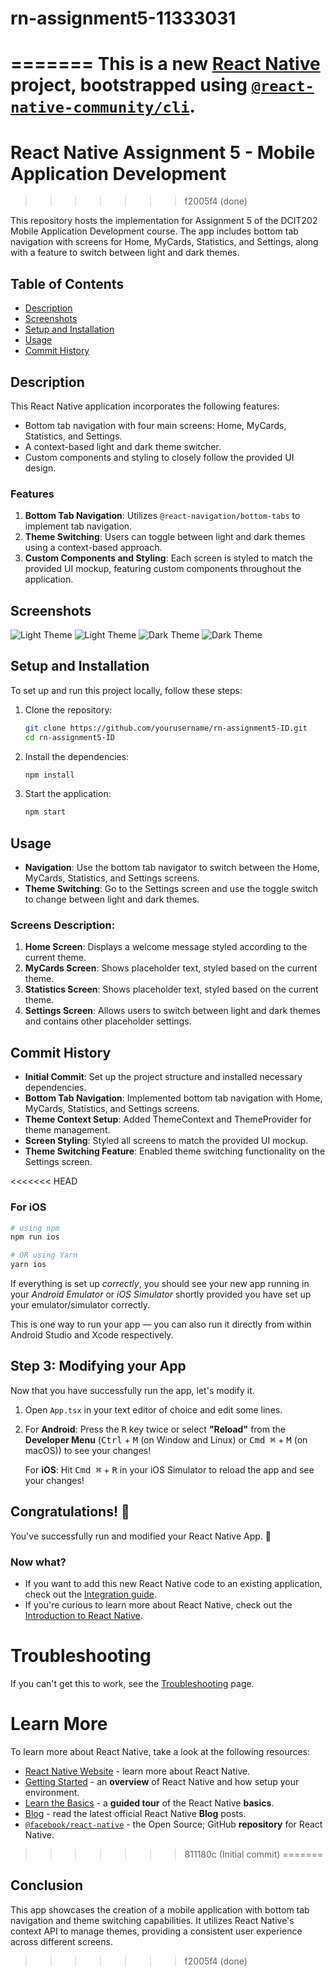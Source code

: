 # rn-assignment5-11333031
=======
This is a new [**React Native**](https://reactnative.dev) project, bootstrapped using [`@react-native-community/cli`](https://github.com/react-native-community/cli).
=======
# React Native Assignment 5 - Mobile Application Development
>>>>>>> f2005f4 (done)

This repository hosts the implementation for Assignment 5 of the DCIT202 Mobile Application Development course. The app includes bottom tab navigation with screens for Home, MyCards, Statistics, and Settings, along with a feature to switch between light and dark themes.

## Table of Contents
- [Description](#description)
- [Screenshots](#screenshots)
- [Setup and Installation](#setup-and-installation)
- [Usage](#usage)
- [Commit History](#commit-history)

## Description
This React Native application incorporates the following features:
- Bottom tab navigation with four main screens: Home, MyCards, Statistics, and Settings.
- A context-based light and dark theme switcher.
- Custom components and styling to closely follow the provided UI design.

### Features
1. **Bottom Tab Navigation**: Utilizes `@react-navigation/bottom-tabs` to implement tab navigation.
2. **Theme Switching**: Users can toggle between light and dark themes using a context-based approach.
3. **Custom Components and Styling**: Each screen is styled to match the provided UI mockup, featuring custom components throughout the application.

## Screenshots
![Light Theme](../light1.jpeg)
![Light Theme](../light2.jpeg)
![Dark Theme](../dark1.jpeg)
![Dark Theme](../dark2.jpeg)

## Setup and Installation
To set up and run this project locally, follow these steps:

1. Clone the repository:
    ```bash
    git clone https://github.com/yourusername/rn-assignment5-ID.git
    cd rn-assignment5-ID
    ```

2. Install the dependencies:
    ```bash
    npm install
    ```

3. Start the application:
    ```bash
    npm start
    ```

## Usage
- **Navigation**: Use the bottom tab navigator to switch between the Home, MyCards, Statistics, and Settings screens.
- **Theme Switching**: Go to the Settings screen and use the toggle switch to change between light and dark themes.

### Screens Description:
1. **Home Screen**: Displays a welcome message styled according to the current theme.
2. **MyCards Screen**: Shows placeholder text, styled based on the current theme.
3. **Statistics Screen**: Shows placeholder text, styled based on the current theme.
4. **Settings Screen**: Allows users to switch between light and dark themes and contains other placeholder settings.

## Commit History
- **Initial Commit**: Set up the project structure and installed necessary dependencies.
- **Bottom Tab Navigation**: Implemented bottom tab navigation with Home, MyCards, Statistics, and Settings screens.
- **Theme Context Setup**: Added ThemeContext and ThemeProvider for theme management.
- **Screen Styling**: Styled all screens to match the provided UI mockup.
- **Theme Switching Feature**: Enabled theme switching functionality on the Settings screen.

<<<<<<< HEAD
### For iOS

```bash
# using npm
npm run ios

# OR using Yarn
yarn ios
```

If everything is set up _correctly_, you should see your new app running in your _Android Emulator_ or _iOS Simulator_ shortly provided you have set up your emulator/simulator correctly.

This is one way to run your app — you can also run it directly from within Android Studio and Xcode respectively.

## Step 3: Modifying your App

Now that you have successfully run the app, let's modify it.

1. Open `App.tsx` in your text editor of choice and edit some lines.
2. For **Android**: Press the <kbd>R</kbd> key twice or select **"Reload"** from the **Developer Menu** (<kbd>Ctrl</kbd> + <kbd>M</kbd> (on Window and Linux) or <kbd>Cmd ⌘</kbd> + <kbd>M</kbd> (on macOS)) to see your changes!

   For **iOS**: Hit <kbd>Cmd ⌘</kbd> + <kbd>R</kbd> in your iOS Simulator to reload the app and see your changes!

## Congratulations! :tada:

You've successfully run and modified your React Native App. :partying_face:

### Now what?

- If you want to add this new React Native code to an existing application, check out the [Integration guide](https://reactnative.dev/docs/integration-with-existing-apps).
- If you're curious to learn more about React Native, check out the [Introduction to React Native](https://reactnative.dev/docs/getting-started).

# Troubleshooting

If you can't get this to work, see the [Troubleshooting](https://reactnative.dev/docs/troubleshooting) page.

# Learn More

To learn more about React Native, take a look at the following resources:

- [React Native Website](https://reactnative.dev) - learn more about React Native.
- [Getting Started](https://reactnative.dev/docs/environment-setup) - an **overview** of React Native and how setup your environment.
- [Learn the Basics](https://reactnative.dev/docs/getting-started) - a **guided tour** of the React Native **basics**.
- [Blog](https://reactnative.dev/blog) - read the latest official React Native **Blog** posts.
- [`@facebook/react-native`](https://github.com/facebook/react-native) - the Open Source; GitHub **repository** for React Native.
>>>>>>> 811180c (Initial commit)
=======
## Conclusion
This app showcases the creation of a mobile application with bottom tab navigation and theme switching capabilities. It utilizes React Native's context API to manage themes, providing a consistent user experience across different screens.
>>>>>>> f2005f4 (done)
